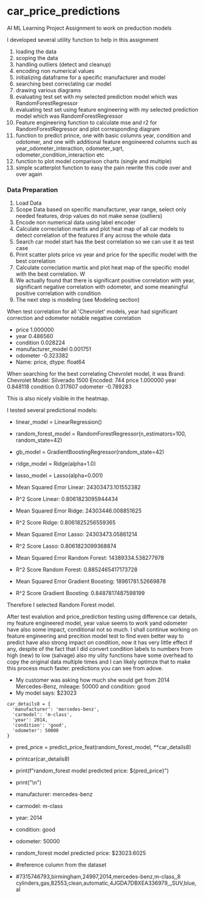 # car_price_predictions
AI ML Learning Project Assignment to work on preduction models 

I developed several utility function to help in this assignment

1) loading the data
2) scoping the data
3) handling outliers (detect and cleanup)
4) encoding non numerical values
5) initializing dataframe for a specific manufacturer and model
6) searching best correclating car model
7) drawing various diagrams
8) evaluating test set with my selected prediction model which was RandomForestRegressor
9) evaluating test set using feature engineering with my selected prediction model which was RandomForestRegressor
10) Feature engineering function to calculate mse and r2 for RandomForestRegressor and plot corresponding diagram 
11) function to predict prince, one with basic columns year, condition and odotomer, and one with additional feature engoineered columns such as year_odometer_interaction, odometer_sqrt, odometer_condition_interaction etc
12) function to plot model comparison charts (single and multiple)
13) simple scatterplot function to easy the pain rewrite this code over and over again


### Data Preparation

1) Load Data
2) Scope Data based on specific manufacturer, year range, select only needed features, drop values do not make sense (outliers)
3) Encode non numerical data using label encoder
4) Calculate correclation martix and plot heat map of all car models to detect correlation of the features if any across the whole data
5) Search car model start has the best correlation so we can use it as test case
6) Print scatter plots price vs year and price for the specific model with the best correlation
7) Calculate correclation martix and plot heat map of the specific model with the best correlation. W
8) We actually found that there is significant positive correlation with year, significant negative correlation with odometer, and some meaningful positive correlation with condition
9) The next step is modeling (see Modeling section)


When test correlation for all 'Chevrolet' models, year had significant correction and odometer notable negative correlation
- price                 1.000000
- year                  0.486560
- condition             0.028224
- manufacturer_model    0.001751
- odometer             -0.323382
- Name: price, dtype: float64

When searching for the best correlating Chevrolet model, it was
Brand:       Chevrolet
Model:       Silverado 1500
Encoded:     744
price        1.000000
year         0.848118
condition    0.317607
odometer    -0.789283

This is also nicely visible in the heatmap.

I tested several predictional models:
- linear_model = LinearRegression()
- random_forest_model = RandomForestRegressor(n_estimators=100, random_state=42)
- gb_model = GradientBoostingRegressor(random_state=42)
- ridge_model = Ridge(alpha=1.0)
- lasso_model = Lasso(alpha=0.001)

- Mean Squared Error Linear: 24303473.101552382
- R^2 Score Linear: 0.8061823095944434
- Mean Squared Error Ridge: 24303446.008851625
- R^2 Score Ridge: 0.8061825256559365
- Mean Squared Error Lasso: 24303473.05861214
- R^2 Score Lasso: 0.8061823099368874
- Mean Squared Error Random Forest: 14389334.538277978
- R^2 Score Random Forest: 0.8852465417173728
- Mean Squared Error Gradient Boosting: 18961781.52669878
- R^2 Score Gradient Boosting: 0.8487817487598199

Therefore I selected Random Forest model.

After test evalution and price_prediction testing using difference car details, my feature engineered model, year value seems to work yand odometer have also some impact, conditional not so much.
I shall continue working on feature engineering and precition model test to find even better way to predict have also strong impact on condition, now it has very little effect if any, despite of the fact that I did convert condition labels to numbers from high (new) to low (salvage)
also my ulity functions have some overhead to copy the original data multiple times and I can likely optimze that to make this process much faster.
predictions you can see from adove.

- My customer was asking how much she would get from 2014 Mercedes-Benz, mileage: 50000 and condition: good
- My model says: $23023

```
car_details8 = {  
  'manufacturer': 'mercedes-benz',  
  'carmodel': 'm-class',  
  'year': 2014,  
  'condition': 'good',  
  'odometer': 50000  
}
```

- pred_price = predict_price_feat(random_forest_model, **car_details8)
- printcar(car_details8)
- print(f"random_forest model predicted price: ${pred_price}")
- print("\n")

- manufacturer: mercedes-benz
- carmodel: m-class
- year: 2014
- condition: good
- odometer: 50000
- random_forest model predicted price: $23023.6025

- #reference column from the dataset
- #7315746793,birmingham,24997,2014,mercedes-benz,m-class,,8 cylinders,gas,82553,clean,automatic,4JGDA7DBXEA336979,,,SUV,blue,al
